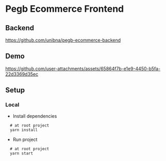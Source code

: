 # Pegb Ecommerce Frontend

## Backend
https://github.com/unibna/pegb-ecommerce-backend

## Demo
https://github.com/user-attachments/assets/65864f7b-e1e9-4450-b5fa-22d3369d35ec

## Setup
### Local

- Install dependencies
```
  # at root project
  yarn install
```

- Run project
```
  # at root project
  yarn start
```
